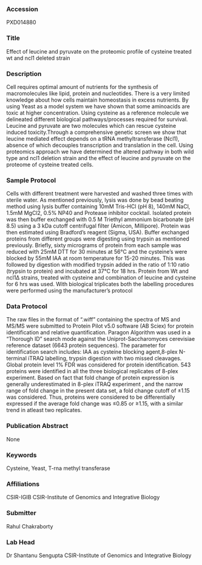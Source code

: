 ### Accession
PXD014880

### Title
Effect of leucine and pyruvate on the proteomic profile of cysteine treated wt and ncl1 deleted strain

### Description
Cell requires optimal amount of nutrients for the synthesis of macromolecules like lipid, protein and nucleotides. There is a very limited knowledge about how cells maintain homeostasis in excess nutrients. By using Yeast as a model system we have shown that some aminoacids are toxic at higher concentration. Using cysteine as a reference molecule we delineated different biological pathways/processes required for survival. Leucine and pyruvate are two molecules which can rescue cysteine induced toxicity.Through a comprehensive genetic screen we show that leucine mediated effect depends on a tRNA methyltransferase (Ncl1), absence of which decouples transcription and translation in the cell. Using proteomics approach we have determined the altered pathway in both wild type and ncl1 deletion strain and the effect of leucine and pyruvate on the proteome of cysteine treated cells.

### Sample Protocol
Cells with different treatment were harvested and washed three times with sterile water. As mentioned previously, lysis was done by bead beating method  using lysis buffer containing 10mM Tris-HCl (pH 8), 140mM NaCl, 1.5mM MgCl2, 0.5% NP40 and Protease inhibitor cocktail. Isolated protein was then buffer exchanged with 0.5 M Triethyl ammonium bicarbonate (pH 8.5) using a 3 kDa cutoff centrifugal filter (Amicon, Millipore). Protein was then estimated using Bradford’s reagent (Sigma, USA). Buffer exchanged proteins from different groups were digesting using trypsin as mentioned previously. Briefly, sixty micrograms of protein from each sample was reduced with 25mM DTT for 30 minutes at 56°C and the cysteine’s were blocked by 55mM IAA at room temperature for 15-20 minutes. This was followed by digestion with modified trypsin added in the ratio of 1:10 ratio (trypsin to protein) and incubated at 37°C for 18 hrs. Protein from Wt and ncl1Δ strains, treated with cysteine and combination of leucine and cysteine for 6 hrs was used. With biological triplicates both the labelling procedures were performed using the manufacturer’s protocol

### Data Protocol
The raw files in the format of “.wiff” containing the spectra of MS and MS/MS were submitted to  Protein Pilot v5.0 software (AB Sciex) for protein identification and relative quantification. Paragon Algorithm was used in a “Thorough ID” search mode against the Uniprot-Saccharomyces cerevisiae reference dataset (6643 protein sequences). The parameter for identification search includes:  IAA as cysteine blocking agent,8-plex N-terminal iTRAQ labelling, trypsin digestion with two missed cleavages. Global protein level 1% FDR was considered for protein identification. 543 proteins were identified in all the three biological replicates of 8-plex experiment. Based on  fact that fold change of protein expression is generally underestimated in 8-plex iTRAQ experiment , and the narrow range of fold change in the present data set, a fold change cutoff of ±1.15 was considered. Thus, proteins were considered to be differentially expressed if the average fold change was ≤0.85 or ≥1.15, with a similar trend in atleast two replicates.

### Publication Abstract
None

### Keywords
Cysteine, Yeast, T-rna methyl transferase

### Affiliations
CSIR-IGIB
CSIR-Institute of Genomics and Integrative Biology

### Submitter
Rahul Chakraborty

### Lab Head
Dr Shantanu Sengupta
CSIR-Institute of Genomics and Integrative Biology


